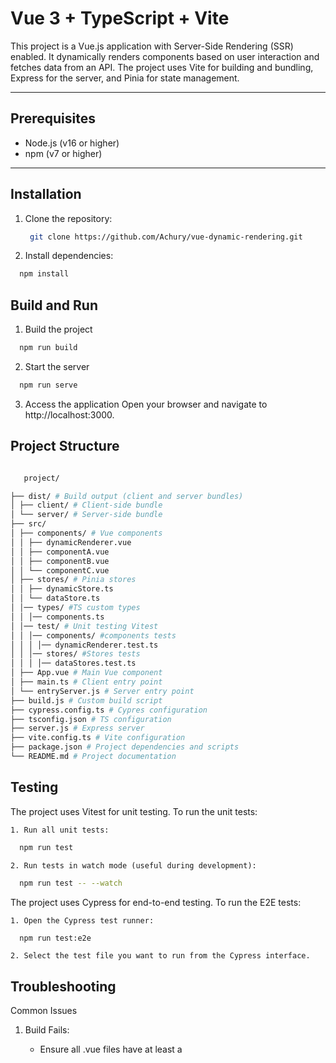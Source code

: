 # Vue 3 + TypeScript + Vite

This project is a Vue.js application with Server-Side Rendering (SSR) enabled. It dynamically renders components based on user interaction and fetches data from an API. The project uses Vite for building and bundling, Express for the server, and Pinia for state management.

---

## Prerequisites

- Node.js (v16 or higher)
- npm (v7 or higher)

---

## Installation

1. Clone the repository:
   ```bash
    git clone https://github.com/Achury/vue-dynamic-rendering.git
   ```
2. Install dependencies:

```bash
  npm install
```

## Build and Run

1. Build the project

```bash
  npm run build
```

2. Start the server

```bash
  npm run serve
```

3. Access the application
   Open your browser and navigate to http://localhost:3000.

## Project Structure

```bash

   project/

├── dist/ # Build output (client and server bundles)
│ ├── client/ # Client-side bundle
│ └── server/ # Server-side bundle
├── src/
│ ├── components/ # Vue components
│ │ ├── dynamicRenderer.vue
│ │ ├── componentA.vue
│ │ ├── componentB.vue
│ │ └── componentC.vue
│ ├── stores/ # Pinia stores
│ │ ├── dynamicStore.ts
│ │ └── dataStore.ts
│ │── types/ #TS custom types
│ │ │── components.ts
│ │── test/ # Unit testing Vitest
│ │ │── components/ #components tests
│ │ │ │── dynamicRenderer.test.ts
│ │ │── stores/ #Stores tests
│ │ │ │── dataStores.test.ts
│ ├── App.vue # Main Vue component
│ ├── main.ts # Client entry point
│ └── entryServer.js # Server entry point
├── build.js # Custom build script
├── cypress.config.ts # Cypres configuration
├── tsconfig.json # TS configuration
├── server.js # Express server
├── vite.config.ts # Vite configuration
├── package.json # Project dependencies and scripts
└── README.md # Project documentation

```

## Testing

The project uses Vitest for unit testing. To run the unit tests:

    1. Run all unit tests:

```bash
  npm run test
```

    2. Run tests in watch mode (useful during development):

```bash
  npm run test -- --watch
```

The project uses Cypress for end-to-end testing. To run the E2E tests:

    1. Open the Cypress test runner:

```bash
  npm run test:e2e
```

    2. Select the test file you want to run from the Cypress interface.

## Troubleshooting

Common Issues

1. Build Fails:

   - Ensure all .vue files have at least a <template> or <script> block.
   - Check the build logs for errors.

2. Server Fails to Start:

   - Ensure the dist/server/entryServer.js file exists and exports the render function.
   - Check the server logs for errors.

---

### Summary of Documentation

1. **Project Overview**: Brief description of the project.
2. **Project Structure**: Explanation of the folder structure.
3. **Build Process**: Details about the custom build script.
4. **Running the Project**: Steps to install, build, and run the project.
5. **Testing**: Steps to unit testing and e2e testing.
6. **Troubleshooting**: Common issues and solutions.
